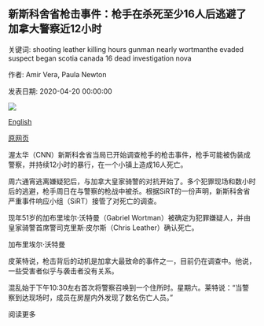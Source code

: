## 新斯科舍省枪击事件：枪手在杀死至少16人后逃避了加拿大警察近12小时

关键词: shooting leather killing hours gunman nearly wortmanthe evaded suspect began scotia canada 16 dead investigation nova

作者: Amir Vera, Paula Newton

发表日期: 2020-04-20 00:00:00

![](https://cdn.cnn.com/cnnnext/dam/assets/200419151900-02-canada-shooter-0419-super-tease.jpg)

[English](Nova%20Scotia%20shooting%3A%20gunman%20evaded%20Canada%20police%20for%20nearly%2012%20hours%20after%20killing%20at%20least%2016.md)

[原网页](https://edition.cnn.com/2020/04/20/americas/nova-scotia-shooting-monday/index.html)

渥太华（CNN）新斯科舍省当局已开始调查枪手的枪击事件，枪手可能被伪装成警察，并持续12小时的暴行，在一个小镇上造成16人死亡。

周六通宵逃离嫌疑犯后，与加拿大皇家骑警的对抗开始了。多个犯罪现场和数小时后的逃避，枪手周日在与警察的枪战中被杀。根据SiRT的一份声明，新斯科舍省严重事件响应小组（SiRT）接管了对死亡的调查。

现年51岁的加布里埃尔·沃特曼（Gabriel Wortman）被确定为犯罪嫌疑人，并由皇家骑警首席警司克里斯·皮尔斯（Chris Leather）确认死亡。

加布里埃尔·沃特曼

皮莱特说，枪击背后的动机是加拿大最致命的事件之一，目前仍在调查中。他说，一些受害者似乎与袭击者没有关系。

混乱始于下午10:30左右首次将警察召唤到一个住所时。星期六。莱特说：“当警察到达现场时，成员在房屋内外发现了数名伤亡人员。”

阅读更多